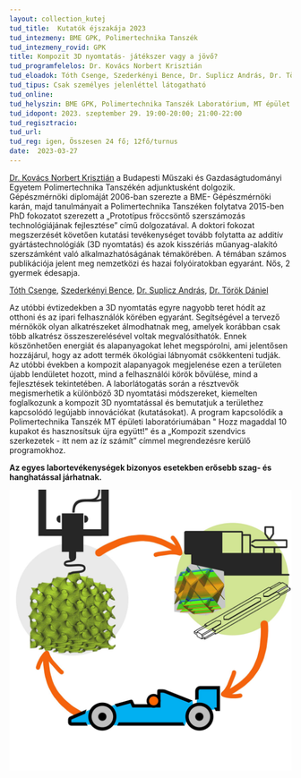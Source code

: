 ```yaml
---
layout: collection_kutej
tud_title:  Kutatók éjszakája 2023
tud_intezmeny: BME GPK, Polimertechnika Tanszék
tud_intezmeny_rovid: GPK
title: Kompozit 3D nyomtatás- játékszer vagy a jövő?
tud_programfelelos: Dr. Kovács Norbert Krisztián
tud_eloadok: Tóth Csenge, Szederkényi Bence, Dr. Suplicz András, Dr. Török Dániel
tud_tipus: Csak személyes jelenléttel látogatható
tud_online: 
tud_helyszin: BME GPK, Polimertechnika Tanszék Laboratórium, MT épület Bertalan L. utca felőli bejárat
tud_idopont: 2023. szeptember 29. 19:00-20:00; 21:00-22:00
tud_regisztracio: 
tud_url: 
tud_reg: igen, Összesen 24 fő; 12fő/turnus
date:  2023-03-27
---
```


[Dr. Kovács Norbert Krisztián](http://www.pt.bme.hu/munkatarsadatlap.php?id=j2j3e454q78eqxmsstuvb3639ho6B799bpp6kbh9&l=m) a Budapesti Műszaki és Gazdaságtudományi Egyetem Polimertechnika Tanszékén adjunktusként dolgozik. Gépészmérnöki diplomáját 2006-ban szerezte a BME- Gépészmérnöki karán, majd tanulmányait a Polimertechnika Tanszéken folytatva 2015-ben PhD fokozatot szerezett a „Prototípus fröccsöntő szerszámozás technológiájának fejlesztése” című dolgozatával. A doktori fokozat megszerzését követően kutatási tevékenységet tovább folytatta az additív gyártástechnológiák (3D nyomtatás) és azok kisszériás műanyag-alakító szerszámként való alkalmazhatóságának témakörében. A témában számos publikációja jelent meg nemzetközi és hazai folyóiratokban egyaránt. Nős, 2 gyermek édesapja.

[Tóth Csenge](http://www.pt.bme.hu/munkatarsadatlap.php?id=569w9t99crk8q539s9jA7kt4zh52mmt3789kjdB7&l=m), [Szederkényi Bence](http://www.pt.bme.hu/munkatarsadatlap.php?id=4983894m78A424976s2rBk5w9suym34rs3bp3jq7&l=m),
[Dr. Suplicz András](http://www.pt.bme.hu/munkatarsadatlap.php?id=Btv9mv8qxj57f62x498x7on36j78d22e4683yf76&l=m), [Dr. Török Dániel](http://www.pt.bme.hu/munkatarsadatlap.php?id=Bjpon4ek5oe8zjb274q46e75BB86q59p3574dA8o&l=m)


Az utóbbi évtizedekben a 3D nyomtatás egyre nagyobb teret hódít az otthoni és az ipari felhasználók körében egyaránt. Segítségével a tervező mérnökök olyan alkatrészeket álmodhatnak meg, amelyek korábban csak több alkatrész összeszerelésével voltak megvalósíthatók. Ennek köszönhetően energiát és alapanyagokat lehet megspórolni, ami jelentősen hozzájárul, hogy az adott termék ökológiai lábnyomát csökkenteni tudják. Az utóbbi években a kompozit alapanyagok megjelenése ezen a területen újabb lendületet hozott, mind a felhasználói körök bővülése, mind a fejlesztések tekintetében. A laborlátogatás során a résztvevők megismerhetik a különböző 3D nyomtatási módszereket, kiemelten foglalkozunk a kompozit 3D nyomtatással és bemutatjuk a területhez kapcsolódó legújabb innovációkat (kutatásokat). A program kapcsolódik a Polimertechnika Tanszék MT épületi laboratóriumában " Hozz magaddal 10 kupakot és hasznosítsuk újra együtt!" és a „Kompozit szendvics szerkezetek - itt nem az íz számít”  címmel megrendezésre kerülő programokhoz.

 **Az egyes labortevékenységek bizonyos esetekben erősebb szag- és hanghatással járhatnak.** 
 

![Kompozit 3D nyomtatás- játékszer vagy a jövő?](images/3Dnyomtatas.jpg)
